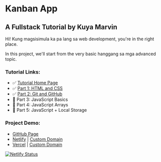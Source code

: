 # Kanban App
## A Fullstack Tutorial by Kuya Marvin

Hi! Kung magsisimula ka pa lang sa web development, you're in the right place.

In this project, we'll start from the very basic hanggang sa mga advanced topic.

### Tutorial Links:
- ✅ [Tutorial Home Page](https://codewithkuya.marvinisaac.com)
- ✅ [Part 1: HTML and CSS](https://codewithkuya.marvinisaac.com/kanban-app-html-and-css)
- ✅ [Part 2: Git and GitHub](https://codewithkuya.marvinisaac.com/kanban-app-git-and-github) 
- 🚧 Part 3: JavaScript Basics
- 🚧 Part 4: JavaScript Arrays
- 🚧 Part 5: JavaScript + Local Storage

### Project Demo:
- [GitHub Page](https://marvinisaac.github.io/kanban)
- [Netlify](https://frosty-bell-eceff6.netlify.app/) | [Custom Domain](https://kanban.marvinisaac.com)
- [Vercel](https://kanban-marvinisaac.vercel.app/) | [Custom Domain](https://kanban-vercel.marvinisaac.com/)

[![Netlify Status](https://api.netlify.com/api/v1/badges/856994c2-75ad-4bb9-bf3a-a858d6dcdda5/deploy-status)](https://app.netlify.com/sites/frosty-bell-eceff6/deploys)
